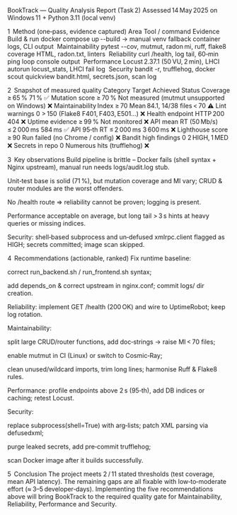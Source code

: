 BookTrack — Quality Analysis Report (Task 2)
Assessed 14 May 2025 on Windows 11 + Python 3.11 (local venv)

1  Method (one‑pass, evidence captured)
Area	Tool / command	Evidence
Build & run	docker compose up --build → manual venv fallback	container logs, CLI output 
Maintainability	pytest --cov, mutmut, radon mi, ruff, flake8	coverage HTML, radon.txt, linters 
Reliability	curl /health, log tail, 60‑min ping loop	console output 
Performance	Locust 2.37.1 (50 VU, 2 min), LHCI autorun	locust_stats, LHCI fail log 
Security	bandit -r, trufflehog, docker scout quickview	bandit.html, secrets.json, scan log 

2  Snapshot of measured quality
Category	Target	Achieved	Status
Coverage	≥ 65 %	71 %	✅
Mutation score	≥ 70 %	Not measured (mutmut unsupported on Windows)	❌
Maintainability Index	≥ 70	Mean 84.1, 14/38 files < 70	⚠️
Lint warnings	0	> 150 (Flake8 F401, F403, E501…)	❌
Health endpoint	HTTP 200	404	❌
Uptime evidence	≥ 99 %	Not monitored	❌
API mean RT (50 Mb/s)	≤ 2 000 ms	584 ms	✅
API 95‑th RT	≤ 2 000 ms	3 600 ms	❌
Lighthouse score	≥ 90	Run failed (no Chrome / config)	❌
Bandit high findings	0	2 HIGH, 1 MED	❌
Secrets in repo	0	Numerous hits (trufflehog)	❌

3  Key observations
Build pipeline is brittle – Docker fails (shell syntax + Nginx upstream), manual run needs logs/audit.log stub. 


Unit‑test base is solid (71 %), but mutation coverage and MI vary; CRUD & router modules are the worst offenders. 


No /health route ⇒ reliability cannot be proven; logging is present. 


Performance acceptable on average, but long tail > 3 s hints at heavy queries or missing indices. 


Security: shell‑based subprocess and un‑defused xmlrpc.client flagged as HIGH; secrets committed; image scan skipped. 


4  Recommendations (actionable, ranked)
Fix runtime baseline:

correct run_backend.sh / run_frontend.sh syntax;

add depends_on & correct upstream in nginx.conf; commit logs/ dir creation.

Reliability: implement GET /health (200 OK) and wire to UptimeRobot; keep log rotation.

Maintainability:

split large CRUD/router functions, add doc‑strings → raise MI < 70 files;

enable mutmut in CI (Linux) or switch to Cosmic‑Ray;

clean unused/wildcard imports, trim long lines; harmonise Ruff & Flake8 rules.

Performance: profile endpoints above 2 s (95‑th), add DB indices or caching; retest Locust.

Security:

replace subprocess(shell=True) with arg‑lists; patch XML parsing via defusedxml;

purge leaked secrets, add pre‑commit trufflehog;

scan Docker image after it builds successfully.

5  Conclusion
The project meets 2 / 11 stated thresholds (test coverage, mean API latency). The remaining gaps are all fixable with low‑to‑moderate effort (≈ 3–5 developer‑days). Implementing the five recommendations above will bring BookTrack to the required quality gate for Maintainability, Reliability, Performance and Security.